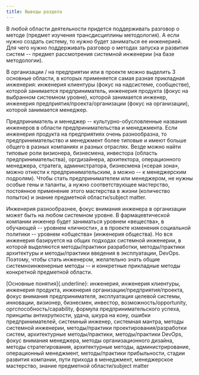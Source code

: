 ```yaml
---
title: Выводы раздела
---
```


В любой области деятельности придется поддерживать разговор о методе
(предмет изучения трансдисциплины методология). А если нужно создать
систему, то нужно будет заниматься ее инженерией. Для чего нужно
поддерживать разговор о методах запуска и развития систем -- предмет
рассмотрения системной инженерии (на базе методологии).

В организации / на предприятии или в проекте можно выделить 3 основные
области, в которых применяется самая разная прикладная инженерия:
инженерия клиентуры (фокус на надсистеме, сообществе), которой
занимается предприниматель, инженерия продукта (фокус на выбранном
системном уровне), которой занимается инженер, инженерия
предприятия/проекта/организации (фокус на организации), которой
занимается менеджер.

Предприниматель и менеджер -- культурно-обусловленные названия инженеров
в области предпринимательства и менеджмента. Если инженерия продукта на
предприятиях очень разнообразна, то предпринимательство и менеджмент
более типовые и имеют больше общего в разных компаниях и разных
отраслях. Везде можно найти типовые роли визионера, бизнесмена,
инвестора (область предпринимательства), оргдизайнера, архитектора,
операционного менеджера, стратега, администратора, бизнесмена («серая
зона», можно отнести к предпринимательским, а можно -- к менеджерским
подролям). Чтобы стать предпринимателем или менеджером, не нужны особые
гены и таланты, а нужно соответствующее мастерство, постоянное
применение этого мастерства в жизни (количество попыток) и знание
предметной области/subject matter.

Инженерия разнообразнее, фокус внимания инженера в организации может
быть на любом системном уровне. В фармацевтической компании инженер
будет заниматься уровнем «вещества», в обучающей -- уровнем «личности»,
а в проекте изменения социальной политики -- уровнем «общества»
(инженерия общества). Но вся инженерия базируется на общих подходах
системной инженерии, в которой выделяются методы/практики разработки,
методы/практики архитектуры и методы/практики введения в эксплуатации,
DevOps. Поэтому, чтобы стать инженером, желательно знать общие
системноинженерные методы -- и конкретные прикладные методы конкретной
предметной области.

[Основные понятия]{.underline}: инженерия, инженерия клиентуры,
инженерия продукта, инженерия организации/предприятия/проекта, фокус
внимания предпринимателя, эксплуатация целевой системы, инновации,
визионер, бизнесмен, инвестор, возможность/opportunity,
оргспособность/capability, формула предпринимательского успеха, принципы
антихрупкости, удача, шкура на кону, ошибки предпринимателей, системный
инженер, системная мантра, методы системной инженерии, методы/практики
проектирования/разработки систем, архитектурные методы/практики,
методы/практики DevOps, фокус внимания менеджера, методы
организационного дизайна, методы стратегирования, архитектурные методы,
администрирование, операционный менеджмент, методы/практики
прибыльности, стадии развития компании, пути прихода в менеджмент,
менеджерское мастерство, знание предметной области/subject matter
